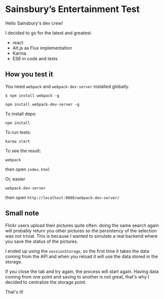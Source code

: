 # Sainsbury’s Entertainment Test
Hello Sainsbury's dev crew!

I decided to go for the latest and greatest.
- react
- Alt.js as Flux implementation
- Karma
- ES6 in code and tests

## How you test it

You need `webpack` and `webpack-dev-server` installed globally.

```
$ npm install webpack -g
```
```
npm install webpack-dev-server -g
```

To install deps:
```
npm install
```

To run tests:
```
karma start
```

To see the result:
```
webpack
```
then open `index.html`

Or, easier
```
webpack-dev-server
```
then open `http://localhost:8080/webpack-dev-server/`

## Small note
Flickr users upload their pictures quite often: doing the same search again
will probably return you other pictures so the persistency of the selection
was not trivial. This is because I wanted to simulate a real backend where you
save the status of the pictures.

I ended up using the `sessionStorage`, so the first time it takes the data coming from the API and when you reload it will use the data stored in the storage.

If you close the tab and try again, the process will start again. Having data coming from one point and saving to another is not great, that's why I decided to centralize the storage point.

That's it!
